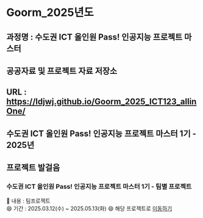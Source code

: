 # Goorm_2025년도
## 과정명 : 수도권 ICT 올인원 Pass! 인공지능 프로젝트 마스터

## 공공자료 및 프로젝트 자료 저장소
## URL : https://ldjwj.github.io/Goorm_2025_ICT123_allinOne/



## 수도권 ICT 올인원 Pass! 인공지능 프로젝트 마스터 1기 - 2025년

## 프로젝트 발걸음 

### 수도권 ICT 올인원 Pass! 인공지능 프로젝트 마스터 1기 - 팀별 프로젝트
🔭 내용 : 팀프로젝트  <br>
😄 기간 : 2025.03.12(수) ~ 2025.05.13(화)
😄 해당 프로젝트로 [이동하기](https://github.com/LDJWJ/Goorm_2025_ICT1234_allinOne/tree/main/ICT01_2503_2505)  




<!--
**LDJWJ/LDJWJ** is a ✨ _special_ ✨ repository because its `README.md` (this file) appears on your GitHub profile.

Here are some ideas to get you started:

- 🔭 I’m currently working on ...
- 🌱 I’m currently learning ...
- 👯 I’m looking to collaborate on ...
- 🤔 I’m looking for help with ...
- 💬 Ask me about ...
- 📫 How to reach me: ...
- 😄 Pronouns: ...
- ⚡ Fun fact: ...
-->
